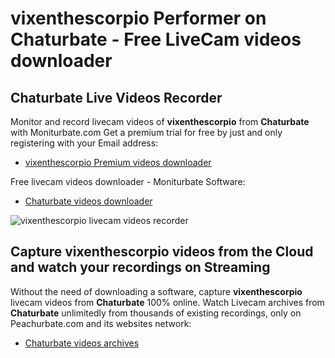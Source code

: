 # vixenthescorpio Performer on Chaturbate - Free LiveCam videos downloader

## Chaturbate Live Videos Recorder

Monitor and record livecam videos of **vixenthescorpio** from **Chaturbate** with Moniturbate.com
Get a premium trial for free by just and only registering with your Email address:
* [vixenthescorpio Premium videos downloader](https://moniturbate.com/request-demo-licence-key.html)

Free livecam videos downloader - Moniturbate Software:
* [Chaturbate videos downloader](https://moniturbate.com/moniturbate-download-software.html)

![vixenthescorpio livecam videos recorder](https://peachurnet.com/templates/moniturbate-software.png)


## Capture vixenthescorpio videos from the Cloud and watch your recordings on Streaming

Without the need of downloading a software, capture **vixenthescorpio** livecam videos from **Chaturbate** 100% online.
Watch Livecam archives from **Chaturbate** unlimitedly from thousands of existing recordings, only on Peachurbate.com and its websites network:
* [Chaturbate videos archives](https://peachurnet.com/)